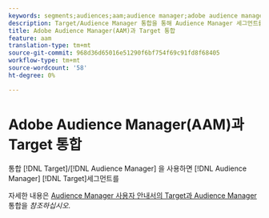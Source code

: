 ```yaml
---
keywords: segments;audiences;aam;audience manager;adobe audience manager;integrate;integration
description: Target/Audience Manager 통합을 통해 Audience Manager 세그먼트를 Adobe Target으로 보낼 수 있습니다
title: Adobe Audience Manager(AAM)과 Target 통합
feature: aam
translation-type: tm+mt
source-git-commit: 968d36d65016e51290f6bf754f69c91fd8f68405
workflow-type: tm+mt
source-wordcount: '58'
ht-degree: 0%

---
```



# Adobe Audience Manager(AAM)과 Target 통합

통합 [!DNL Target]/[!DNL Audience Manager] 을 사용하면 [!DNL Audience Manager] [!DNL Target]세그먼트를

자세한 내용은 [Audience Manager 사용자 안내서의 Target과 Audience Manager](https://experienceleague.adobe.com/docs/audience-manager/user-guide/implementation-integration-guides/integration-other-solutions/aam-target-integration.html) 통합을 *참조하십시오*.
